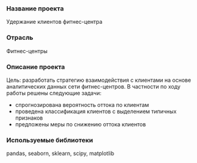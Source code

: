 ### Название проекта
Удержание клиентов фитнес-центра

### Отрасль
Фитнес-центры

### Описание проекта
Цель: разработать стратегию взаимодействия с клиентами на основе аналитических данных сети фитнес-центров.
В частности по ходу работы решены следующие задачи:
- спрогнозирована вероятность оттока по клиентам
- проведена классификация клиентов с выделением типичных признаков
- предложены меры по снижению оттока клиентов

### Используемые библиотеки
pandas, seaborn, sklearn, scipy, matplotlib


